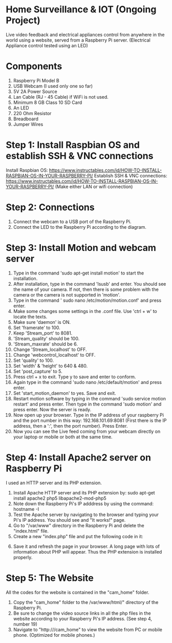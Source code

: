 # Home Surveillance & IOT (Ongoing Project)

Live video feedback and electrical appliances control from anywhere in the world using a website, served from a Raspberry Pi server. (Electrical Appliance control tested using an LED)

# Components

1) Raspberry Pi Model B
2) USB Webcam (I used only one so far)
3) 5V 2A Power Source 
4) Lan Cable (RJ - 45 Cable) if WiFi is not used.
5) Minimum 8 GB Class 10 SD Card
6) An LED
7) 220 Ohm Resistor
7) Breadboard
8) Jumper Wires

# Step 1: Install Raspbian OS and establish SSH & VNC connections

Install Raspbian OS: https://www.instructables.com/id/HOW-TO-INSTALL-RASPBIAN-OS-IN-YOUR-RASPBERRY-PI/
Establish SSH & VNC connections: https://www.instructables.com/id/HOW-TO-INSTALL-RASPBIAN-OS-IN-YOUR-RASPBERRY-PI/
(Make either LAN or wifi connection)

# Step 2: Connections

1) Connect the webcam to a USB port of the Raspberry Pi.
2) Connect the LED to the Raspberry Pi according to the diagram.

# Step 3: Install Motion and webcam server

1) Type in the command 'sudo apt-get install motion' to start the installation.
2) After installation, type in the command 'lsusb' and enter. You should see the name of your camera. If not, then there is some problem with the camera or the camera is not supported in 'motion'.
3) Type in the command ' sudo nano /etc/motion/motion.conf' and press enter.
4) Make some changes some settings in the .conf file. Use 'ctrl + w' to locate the texts. 
5) Make sure 'daemon' is ON.
6) Set 'framerate' to 100.
7) Keep 'Stream_port' to 8081.
8) 'Stream_quality' should be 100.
9) 'Stream_maxrate' should be 6.
10) Change 'Stream_localhost' to OFF.
11) Change 'webcontrol_localhost' to OFF.
12) Set 'quality' to 100.
13) Set 'width' & 'height' to 640 & 480.
14) Set 'post_capture' to 5.
15) Press ctrl + x to exit. Type y to save and enter to conform.
16) Again type in the command 'sudo nano /etc/default/motion' and press enter.
17) Set 'start_motion_daemon' to yes. Save and exit.
18) Restart motion software by typing in the command 'sudo service motion restart' and press enter. Then type in the command 'sudo motion' and press enter. Now the server is ready.
19) Now open up your browser. Type in the IP address of your raspberry Pi and the port number in this way: 192.168.101.69:8081 (First there is the IP address, then a ':', then the port number). Press Enter.
20) Now you can see the Live feed coming from your webcam directly on your laptop or mobile or both at the same time.

# Step 4: Install Apache2 server on Raspberry Pi

I used an HTTP server and its PHP extension.
1) Install Apache HTTP server and its PHP extension by: sudo apt-get install apache2 php5 libapache2-mod-php5
2) Note down the Raspberry Pi's IP adddress by using the command: hostname -I
3) Test the Apache server by navigating to the browser and typing your Pi's IP address. You should see and "It works!" page.
4) Go to "/var/www" directory in the Raspberry Pi and delete the "index.html" file. 
5) Create a new "index.php" file and put the following code in it: 
<?php
phpinfo();
?>
6) Save it and refresh the page in your browser. A long page with lots of information about PHP will appear. Thus the PHP extension is installed properly.

# Step 5: The Website

All the codes for the website is contained in the "cam_home" folder.
1) Copy the "cam_home" folder to the /var/www/html/" directory of the Raspberry Pi.
2) Be sure to change the video source links in all the php files in the website according to your Raspberry Pi's IP address. (See step 4, number 19)
3) Navigate to "http://<raspberry pi IP>/cam_home" to view the website from PC or mobile phone. (Optimized for mobile phones.)
